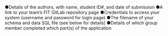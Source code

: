 ●Details of the authors, with name, student ID#, and date of submission
●A link to your team’s FIT GitLab repository page
●Credentials to access your system (username and password for login page)
●The filename of your schema and data SQL file (see below for details)
●Details of which group member completed which part(s) of the application
